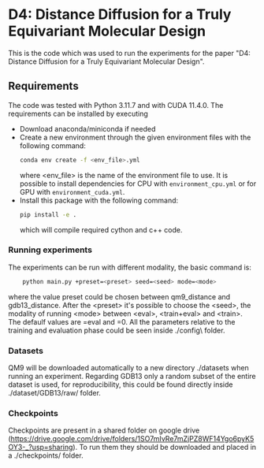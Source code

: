 # D4: Distance Diffusion for a Truly Equivariant Molecular Design

This is the code which was used to run the experiments for the paper "D4: Distance Diffusion for a Truly Equivariant Molecular Design".

## Requirements

The code was tested with Python 3.11.7 and with CUDA 11.4.0. The requirements can be installed by executing 
- Download anaconda/miniconda if needed
- Create a new environment through the given environment files with the following command:
    ```bash
    conda env create -f <env_file>.yml
    ```
    where \<env_file\> is the name of the environment file to use. It is possible to install dependencies for CPU with `environment_cpu.yml` or for GPU with `environment_cuda.yml`.
- Install this package with the following command:
    ```bash
    pip install -e .
    ```
    which will compile required cython and c++ code.

### Running experiments

The experiments can be run with different modality, the basic command is:
```bash
    python main.py +preset=<preset> seed=<seed> mode=<mode>
```
where the value preset could be chosen between qm9_distance and gdb13_distance.
After the \<preset\> it's possible to choose the \<seed\>, the modality of running \<mode\> between \<eval\>, \<train+eval\> and \<train\>. The defaulf values are <mode>=eval and <seed>=0.
All the parameters relative to the training and evaluation phase could be seen inside ./config\ folder.

### Datasets

QM9 will be downloaded automatically to a new directory ./datasets when running an experiment. 
Regarding GDB13 only a random subset of the entire dataset is used, for reproducibility, this could be found directly inside ./dataset/GDB13/raw/ folder.

### Checkpoints

Checkpoints are present in a shared folder on google drive (https://drive.google.com/drive/folders/1SO7mIvRe7mZjPZ8WF14Ygo6pyK5OY3-_?usp=sharing). To run them they should be downloaded and 
placed in a ./checkpoints/ folder.
